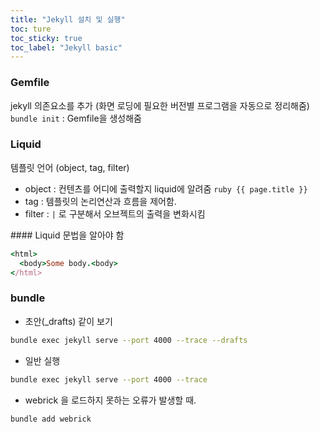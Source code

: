 ```yaml
---
title: "Jekyll 설치 및 실행"
toc: ture
toc_sticky: true
toc_label: "Jekyll basic"
---
```


### Gemfile
jekyll 의존요소를 추가 (화면 로딩에 필요한 버전별 프로그램을 자동으로 정리해줌)
`bundle init` : Gemfile을 생성해줌

### Liquid
템플릿 언어 (object, tag, filter)
- object : 컨텐츠를 어디에 출력할지 liquid에 알려줌  `ruby {{ page.title }}`
- tag :  템플릿의 논리연산과 흐름을 제어함.  
- filter : `|` 로 구분해서 오브젝트의 출력을 변화시킴


<div class="notice--info" markdown="1">
#### Liquid
문법을 알아야 함

```ruby
<html>
  <body>Some body.<body>
</html>
```
</div>

### bundle

- 초안(_drafts) 같이 보기
```bash
bundle exec jekyll serve --port 4000 --trace --drafts  
```

- 일반 실행
```bash
bundle exec jekyll serve --port 4000 --trace
```

- webrick 을 로드하지 못하는 오류가 발생할 때.
```bash
bundle add webrick
```
